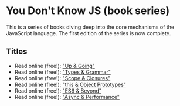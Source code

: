 # You Don't Know JS (book series)

This is a series of books diving deep into the core mechanisms of the JavaScript language. The first edition of the series is now complete.


## Titles

* Read online (free!): ["Up & Going"](up\%20&\%20going/README.md#you-dont-know-js-up--going)
* Read online (free!): ["Types & Grammar"](types\%20&\%20grammar/README.md#you-dont-know-js-types--grammar)
* Read online (free!): ["Scope & Closures"](scope\%20&\%20closures/README.md#you-dont-know-js-scope--closures)
* Read online (free!): ["this & Object Prototypes"](this\%20&\%20object\%20prototypes/README.md#you-dont-know-js-this--object-prototypes)
* Read online (free!): ["ES6 & Beyond"](es6\%20&\%20beyond/README.md#you-dont-know-js-es6--beyond)
* Read online (free!): ["Async & Performance"](async\%20&\%20performance/README.md#you-dont-know-js-async--performance)

